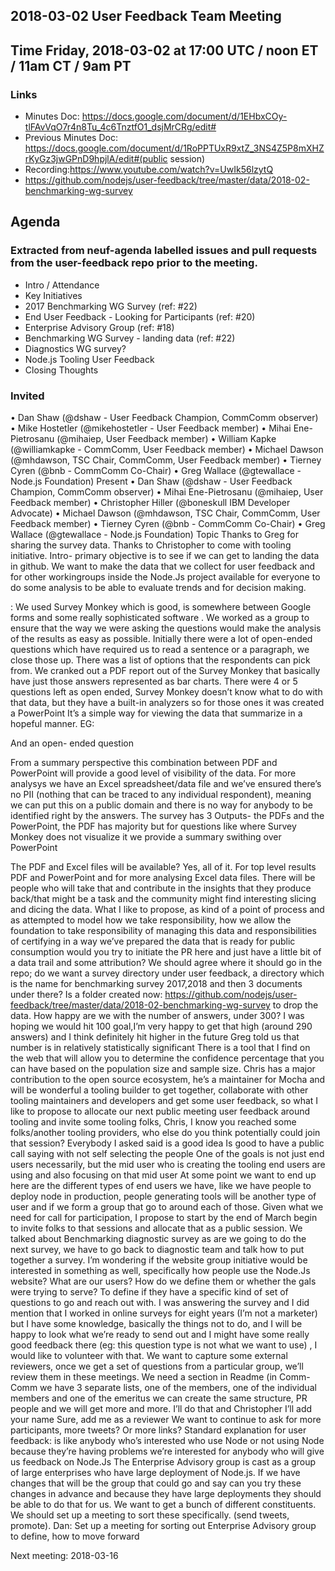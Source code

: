 ## 2018-03-02 User Feedback Team Meeting

## Time Friday, 2018-03-02 at 17:00 UTC / noon ET / 11am CT / 9am PT
### Links
 * Minutes Doc: https://docs.google.com/document/d/1EHbxCOy-tlFAvVqO7r4n8Tu_4c6TnztfO1_dsjMrCRg/edit# 
 * Previous Minutes Doc: https://docs.google.com/document/d/1RoPPTUxR9xtZ_3NS4Z5P8mXHZrKyGz3jwGPnD9hpjlA/edit#(public session)
 * Recording:https://www.youtube.com/watch?v=UwIk56lzytQ 
 * https://github.com/nodejs/user-feedback/tree/master/data/2018-02-benchmarking-wg-survey
## Agenda
### Extracted from neuf-agenda labelled issues and pull requests from the user-feedback repo prior to the meeting.
* Intro / Attendance
*	Key Initiatives
 * 	2017 Benchmarking WG Survey (ref: #22)
 * 	End User Feedback - Looking for Participants (ref: #20)
 * 	Enterprise Advisory Group (ref: #18)
 * 	Benchmarking WG Survey - landing data (ref: #22)
 * 	Diagnostics WG survey?
 * 	Node.js Tooling User Feedback
 * 	Closing Thoughts
### Invited
•	Dan Shaw (@dshaw - User Feedback Champion, CommComm observer)
•	Mike Hostetler (@mikehostetler - User Feedback member)
•	Mihai Ene-Pietrosanu (@mihaiep, User Feedback member)
•	William Kapke (@williamkapke - CommComm, User Feedback member)
•	Michael Dawson (@mhdawson, TSC Chair, CommComm, User Feedback member)
•	Tierney Cyren (@bnb - CommComm Co-Chair)
•	Greg Wallace (@gtewallace - Node.js Foundation)
Present
•	Dan Shaw (@dshaw - User Feedback Champion, CommComm observer)
•	Mihai Ene-Pietrosanu (@mihaiep, User Feedback member)
•	Christopher Hiller (@boneskull  IBM Developer Advocate) 
•	Michael Dawson (@mhdawson, TSC Chair, CommComm, User Feedback member)
•	Tierney Cyren (@bnb - CommComm Co-Chair)
•	Greg Wallace (@gtewallace - Node.js Foundation)
Topic
Thanks to Greg for sharing the survey data.
Thanks to Christopher to come with tooling initiative. 
<Dan Shaw> Intro- primary objective is to see if we can get to landing the data in github. 
We want to make the data that we collect for user feedback and for other workingroups inside the Node.Js project available for everyone to do some analysis to be able to evaluate trends and for decision making. 

<Greg Wallace>: We used Survey Monkey which is good, is somewhere between Google forms and some really sophisticated software .
    We worked as a group to ensure that the way we were asking the questions would make the analysis of the results as easy as possible.
    Initially there were a lot of open-ended questions which have required us to read a sentence or a paragraph, we close those up. There was a list of options that the respondents can pick from.
    We cranked out a PDF report out of the Survey Monkey that basically have just those answers represented as bar charts. 
    There were 4 or 5 questions left as open ended, Survey Monkey doesn’t know what to do with that data, but they have a built-in analyzers so for those ones it was created a PowerPoint 
It’s a simple way for viewing the data that summarize in  a hopeful manner.
EG:
  

And an open- ended question
 

From a summary perspective this combination between PDF and PowerPoint will provide a good level of visibility of the data.
For more analysys we have an Excel spreadsheet/data file and we’ve ensured there’s no PII (nothing that can be traced to any individual respondent), meaning we can put this on a public domain and there is no way for anybody to be identified right by the answers. 
The survey has 3 Outputs- the PDFs and the PowerPoint, the PDF has majority but for questions like where Survey Monkey does not visualize it we provide a summary swithing over PowerPoint
 
<Tierney> The PDF and Excel files will be available? 
<Greg> Yes, all of it. For top level results PDF and PowerPoint and for more analysing Excel data  files. There will be people who will take that and contribute in the insights that they produce back/that might be a task and the community might find interesting slicing and dicing the data.
<Dan> What I like to propose, as kind of a point of process and as attempted to model how we take responsibility, how we allow the foundation to take responsibility of managing this data and responsibilities of certifying in a way we’ve prepared the data that is ready for public consumption would you try to initiate the PR here and just have a little bit of a data trail and some attribution?
<Michael> We should agree where it should go in the repo; do we want a survey directory under user feedback, a directory which is the name for benchmarking survey 2017,2018 and then 3 documents under there? 
<Dan> Is a folder created now: https://github.com/nodejs/user-feedback/tree/master/data/2018-02-benchmarking-wg-survey  to drop the data.
<Mihai> How happy are we with the number of answers, under 300?
<Tierney> I was hoping we would hit 100 goal,I’m very happy to get that high (around 290 answers) and I think definitely hit higher in the future 
<Michael> Greg told us that number is in relatively statistically significant 
<Greg> There is a tool that I find on the web that will allow you to determine the confidence percentage that you can have based on the population size and sample size. 
<Dan> Chris has a major contribution to the open source ecosystem, he’s a maintainer for Mocha and will be wonderful a tooling builder to get together, collaborate with other tooling maintainers and developers and get some user feedback, so what I like to propose to allocate our next public meeting user feedback around tooling and invite some tooling folks, Chris, I know you reached some folks/another tooling providers, who else do you think potentially could join that session?
<Christopher> Everybody I asked said is a good idea 
<Michael> Is good to have a public call saying with not self selecting the people 
<Tierney> One of the goals is not just end users necessarily, but the mid user who is creating the tooling end users are using and also focusing on that mid user 
<Michael> At some point we want to end up here are the different types of end users we have, like we have people to deploy node in production, people generating tools will be another type of user and if we form a group that go to around each of those.
<Dan> Given what we need for call for participation, I propose to start by the end of March begin to invite folks to that sessions and allocate that as a public session.
<Michael> We talked about Benchmarking diagnostic survey as are we going to do the next survey, we have to go back to diagnostic team  and talk how to put  together a survey.
<Tierney> I’m wondering if the website group initiative would be interested in something as well, specifically how people use the Node.Js website? What are our users? How do we define them or whether  the gals were trying to serve? To define if they have a specific kind of set of questions to go and reach out with.
<Christopher> I was answering the survey and I did mention that I worked in online surveys  for eight years (I’m not a marketer) but I have some knowledge, basically the things not to do,  and I will be happy to look what we’re ready to send out and I might have some really good feedback there (eg: this question type is not what we want to use) , I would like to volunteer with that.
<Michael> We want to capture some external reviewers, once we get a set of questions from a particular group, we’ll review them in these meetings.
<Tierney> We need a section in Readme (in Comm-Comm we have 3 separate lists, one of the members, one of the individual members and one of the emeritus we can create the same structure, PR people and we will get more and more. I’ll do that and Christopher I’ll add your name
<Chris> Sure, add me as a reviewer 
<Michael>  We want to continue to ask for more participants, more tweets? Or more links? 
Standard explanation for user feedback:  is like anybody who’s interested who use Node or not using Node because they’re having problems we’re interested for anybody who will give us feedback on Node.Js 
The Enterprise Advisory group is  cast as a group of large enterprises who have large deployment of Node.js. If we have changes that will be the group that could go and say can you try these changes in advance and because they have large deployments they should be able to do that for us. We want to get a bunch of different constituents.
We should set up a meeting to sort these specifically. (send tweets, promote).
Dan: Set up a meeting for sorting  out Enterprise Advisory group to define, how to move forward 

Next meeting: 2018-03-16
 


